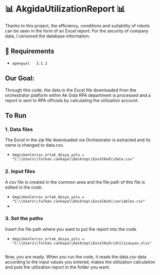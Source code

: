 # 📊 AkgidaUtilizationReport 📊
Thanks to this project, the efficiency, conditions and suitability of robots can be seen in the form of an Excel report. For the security of company data, I censored the database information.

## 🧬 Requirements
* `openpyxl   3.1.2`

## Our Goal:
Through this code, the data in the Excel file downloaded from the orchestrator platform within Ak Gıda RPA department is processed and a report is sent to RPA officials by calculating the utilization account.

## To Run
### 1. Data files
The Excel in the zip file downloaded via Orchestrator is extracted and its name is changed to data.csv.
* `degiskenlercsv_ortak_dosya_yolu = "C:\\Users\\furkan.cankaya\\Desktop\\ExcelKod\\data.csv"`

### 2. Input files
A csv file is created in the common area and the file path of this file is edited in the code.
* `degiskenlercsv_ortak_dosya_yolu = "C:\\Users\\furkan.cankaya\\Desktop\\ExcelKod\\variables.csv"`
* 
### 3. Set the paths
Insert the file path where you want to put the report into the code.
* `degiskenlercsv_ortak_dosya_yolu = "C:\\Users\\furkan.cankaya\\Desktop\\ExcelKod\\Utilizasyon.xlsx"`

##
Now, you are ready. When you run the code, it reads the data.csv data according to the input values ​​you entered, makes the utilization calculation and puts the utilization report in the folder you want.
##
